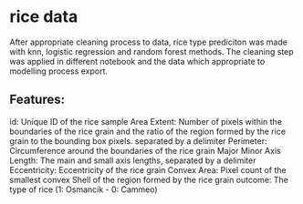 # rice data
 After appropriate cleaning process to data, rice type prediciton was made with knn, logistic regression and random forest methods.
 The cleaning step was applied in different notebook and the data which appropriate to modelling process export.
 
 ## Features:
 id: Unique ID of the rice sample
 Area Extent: Number of pixels within the boundaries of the rice grain and the ratio of the region formed by the rice grain to the bounding box pixels. separated by a   delimiter
 Perimeter: Circumference around the boundaries of the rice grain
 Major Minor Axis Length: The main and small axis lengths, separated by a delimiter
 Eccentricity: Eccentricity of the rice grain
 Convex Area: Pixel count of the smallest convex Shell of the region formed by the rice grain
 outcome: The type of rice (1: Osmancik - 0: Cammeo)
